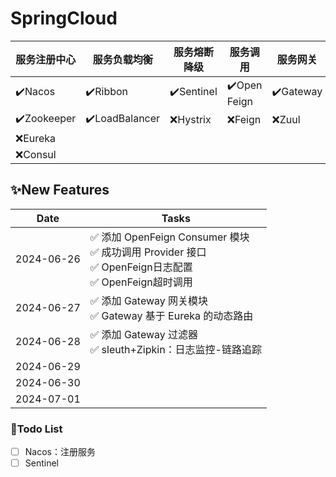 # SpringCloud

| 服务注册中心      | 服务负载均衡         | 服务熔断降级     | 服务调用         | 服务网关      | 服务配置    | 服务总线    |
|-------------|----------------|------------|--------------|-----------|---------|---------|
| ✔️Nacos     | ✔️Ribbon       | ✔️Sentinel | ✔️Open Feign | ✔️Gateway | ✔️Nacos | ✔️Nacos |
| ✔️Zookeeper | ✔️LoadBalancer | ❌Hystrix   | ❌Feign       | ❌Zuul     | ❌Config | ❌Bus    |
| ❌Eureka     |                |            |              |           |         |         |
| ❌Consul     |                |            |              |           |         |         |

## ✨New Features

| Date       | Tasks                                                                                         |
|------------|-----------------------------------------------------------------------------------------------|
| 2024-06-26 | ✅ 添加 OpenFeign Consumer 模块 <br> ✅ 成功调用 Provider 接口 <br> ✅ OpenFeign日志配置  <br> ✅ OpenFeign超时调用 |
| 2024-06-27 | ✅ 添加 Gateway 网关模块 <br>   ✅ Gateway 基于 Eureka 的动态路由                                            |
| 2024-06-28 | ✅ 添加 Gateway 过滤器 <br> ✅ sleuth+Zipkin：日志监控-链路追踪                                               |
| 2024-06-29 |                                                                                               |
| 2024-06-30 |                                                                                               |
| 2024-07-01 |                                                                                               |

### 🎈Todo List

- [ ] Nacos：注册服务
- [ ] Sentinel
